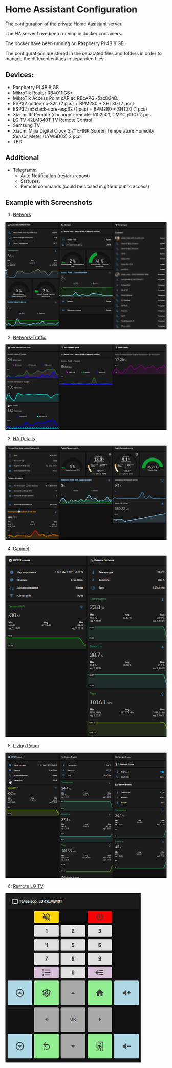 # Home Assistant Configuration

The configuration of the private Home Assistant server. 

The HA server have been running in docker containers.

The docker have been running on Raspberry PI 4B 8 GB.

The configurations are stored in the separated files and folders in order to manage the different entities in separated files.

## Devices:
- Raspberry PI 4B 8 GB
- MikroTik Router RB4011iGS+ 
- MikroTik Access Point cAP ac RBcAPGi-5acD2nD.
- ESP32 nodemcu-32s (2 pcs) + BPM280 + SHT30 (2 pcs)
- ESP32 m5stack-core-esp32 (1 pсs) + BPM280 + SHT30 (1 pcs)
- Xiaomi IR Remote (chuangmi-remote-h102c01, CMYCq01C) 2 pсs
- LG TV 42LM340T TV Remote Control
- Samsung TV
- Xiaomi Mijia Digital Clock 3.7" E-INK Screen Temperature Humidity Sensor Meter (LYWSD02) 2 pcs
- TBD

## Additional
- Telegramm
  - Auto Notification (restart/reboot)
  - Statuses. 
  - Remote commands (could be closed in github public access) 

## Example with Screenshots
1. [Network](includes/views/network.yaml)

![Network](https://github.com/Pavel-Vovk/HA/blob/master/image/home_assistant1.png)

2. [Network-Traffic](includes/views/network_traffic.yaml)

![Network-Traffic](https://github.com/Pavel-Vovk/HA/blob/master/image/home_assistant2.png)

3. [HA Details](includes/views/homeassistant.yaml)

![HA Details](https://github.com/Pavel-Vovk/HA/blob/master/image/home_assistant3.png)

4. [Cabinet](includes/views/esp32_room2.yaml)

![Cabinet](https://github.com/Pavel-Vovk/HA/blob/master/image/home_assistant4.png)

5. [Living Room](includes/views/living_room.yaml)

![Living Room](https://github.com/Pavel-Vovk/HA/blob/master/image/home_assistant5.png)

6. [Remote LG TV](includes/views/tv_remote.yaml)

![Remote LG TV](https://github.com/Pavel-Vovk/HA/blob/master/image/home_assistant6.png)
